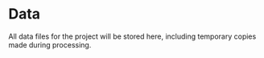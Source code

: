 Data
====

All data files for the project will be stored here, including temporary copies made during processing.

